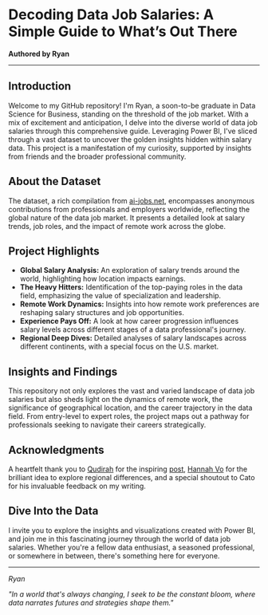 # Decoding Data Job Salaries: A Simple Guide to What’s Out There

**Authored by Ryan**

---

## Introduction

Welcome to my GitHub repository! I'm Ryan, a soon-to-be graduate in Data Science for Business, standing on the threshold of the job market. With a mix of excitement and anticipation, I delve into the diverse world of data job salaries through this comprehensive guide. Leveraging Power BI, I've sliced through a vast dataset to uncover the golden insights hidden within salary data. This project is a manifestation of my curiosity, supported by insights from friends and the broader professional community.

## About the Dataset

The dataset, a rich compilation from [ai-jobs.net](https://ai-jobs.net/salaries/form/), encompasses anonymous contributions from professionals and employers worldwide, reflecting the global nature of the data job market. It presents a detailed look at salary trends, job roles, and the impact of remote work across the globe.

## Project Highlights

- **Global Salary Analysis:** An exploration of salary trends around the world, highlighting how location impacts earnings.
- **The Heavy Hitters:** Identification of the top-paying roles in the data field, emphasizing the value of specialization and leadership.
- **Remote Work Dynamics:** Insights into how remote work preferences are reshaping salary structures and job opportunities.
- **Experience Pays Off:** A look at how career progression influences salary levels across different stages of a data professional's journey.
- **Regional Deep Dives:** Detailed analyses of salary landscapes across different continents, with a special focus on the U.S. market.

## Insights and Findings

This repository not only explores the vast and varied landscape of data job salaries but also sheds light on the dynamics of remote work, the significance of geographical location, and the career trajectory in the data field. From entry-level to expert roles, the project maps out a pathway for professionals seeking to navigate their careers strategically.

## Acknowledgments

A heartfelt thank you to [Qudirah](https://medium.com/@qudrohbidemi) for the inspiring [post](https://medium.com/@qudrohbidemi/sql-and-power-bi-project-data-science-jobs-salaries-43fd4e7b76c7), [Hannah Vo](https://www.linkedin.com/in/hannah-vo-bbba43180/overlay/about-this-profile/) for the brilliant idea to explore regional differences, and a special shoutout to Cato for his invaluable feedback on my writing.

## Dive Into the Data

I invite you to explore the insights and visualizations created with Power BI, and join me in this fascinating journey through the world of data job salaries. Whether you're a fellow data enthusiast, a seasoned professional, or somewhere in between, there's something here for everyone.

---

*Ryan*

*"In a world that's always changing, I seek to be the constant bloom, where data narrates futures and strategies shape them."*
